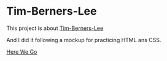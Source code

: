 # Tim-Berners-Lee

This project is about [ Tim-Berners-Lee ](https://en.wikipedia.org/wiki/Tim_Berners-Lee) 


And I did it following a mockup for practicing HTML ans CSS.

[Here We Go](https://zena-alsibaai.github.io/Tim-Berners-Lee/)








